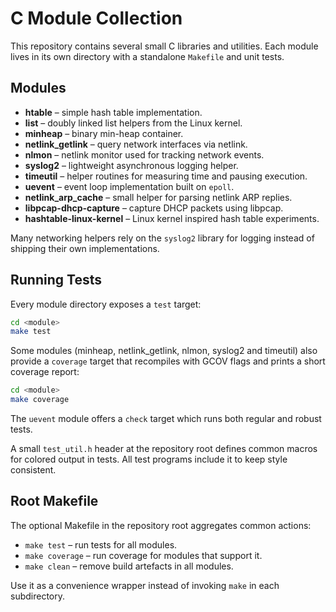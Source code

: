 # C Module Collection

This repository contains several small C libraries and utilities. Each module lives in its own directory with a standalone `Makefile` and unit tests.

## Modules

- **htable** – simple hash table implementation.
- **list** – doubly linked list helpers from the Linux kernel.
- **minheap** – binary min-heap container.
- **netlink_getlink** – query network interfaces via netlink.
- **nlmon** – netlink monitor used for tracking network events.
- **syslog2** – lightweight asynchronous logging helper.
- **timeutil** – helper routines for measuring time and pausing execution.
- **uevent** – event loop implementation built on `epoll`.
- **netlink_arp_cache** – small helper for parsing netlink ARP replies.
- **libpcap-dhcp-capture** – capture DHCP packets using libpcap.
- **hashtable-linux-kernel** – Linux kernel inspired hash table experiments.

Many networking helpers rely on the `syslog2` library for logging instead of
shipping their own implementations.

## Running Tests

Every module directory exposes a `test` target:

```sh
cd <module>
make test
```

Some modules (minheap, netlink_getlink, nlmon, syslog2 and timeutil) also provide a `coverage` target that recompiles with GCOV flags and prints a short coverage report:

```sh
cd <module>
make coverage
```

The `uevent` module offers a `check` target which runs both regular and robust tests.

A small `test_util.h` header at the repository root defines common macros for
colored output in tests. All test programs include it to keep style
consistent.

## Root Makefile

The optional Makefile in the repository root aggregates common actions:

- `make test` – run tests for all modules.
- `make coverage` – run coverage for modules that support it.
- `make clean` – remove build artefacts in all modules.

Use it as a convenience wrapper instead of invoking `make` in each subdirectory.
